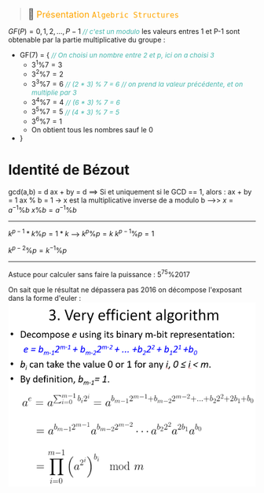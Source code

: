 > <span style="font-size: 1.5em">📖</span> <span style="color: orange; font-size: 1.3em;">Présentation `Algebric Structures`</span>

$GF(P) = {0,1,2,..., P-1}$ <span style="color: #46b7ae; font-style: italic; font-size: 0.85rem">// c'est un modulo</span> 
les valeurs entres 1 et P-1 sont obtenable par la partie multiplicative du groupe :
- GF(7) = { <span style="color: #46b7ae; font-style: italic; font-size: 0.85rem">// On choisi un nombre entre 2 et p, ici on a choisi 3</span> 
  - $3^1 \% 7 = 3$
  - $3^2 \% 7 = 2$ 
  - $3^3 \% 7 = 6$ <span style="color: #46b7ae; font-style: italic; font-size: 0.85rem">// (2 * 3) % 7 = 6 // on prend la valeur précédente, et on multiplie par 3</span> 
  - $3^4 \% 7 = 4$ <span style="color: #46b7ae; font-style: italic; font-size: 0.85rem">// (6 * 3) % 7 = 6</span> 
  - $3^5 \% 7 = 5$ <span style="color: #46b7ae; font-style: italic; font-size: 0.85rem">// (4 * 3) % 7 = 5</span> 
  - $3^6 \% 7 = 1$
  - On obtient tous les nombres sauf le 0
- }


# Identité de Bézout
gcd(a,b) = d
ax + by = d
==> Si et uniquement si le GCD == 1, alors : 
ax + by = 1
ax % b = 1
-> x est la multiplicative inverse de a modulo b
-->> $x = a^{-1} \% b$
$x \% b = a^{-1} \% b$


---
$k^{p-1} * k \% p = 1 * k$
-->
$k^{p} \% p = k$
$k^{p-1} \% p = 1$

$k^{p-2} \% p = k^{-1} \% p$


---

Astuce pour calculer sans faire la puissance : 
$5^{75} \% 2017$

On sait que le résultat ne dépassera pas 2016
on décompose l'exposant dans la forme d'euler :
![](Screen/2022-10-19-11-28-21.png)


